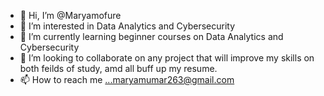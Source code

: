- 👋 Hi, I’m @Maryamofure
- 👀 I’m interested in Data Analytics and Cybersecurity
- 🌱 I’m currently learning beginner courses on Data Analytics and Cybersecurity
- 💞️ I’m looking to collaborate on any project that will improve my skills on both feilds of study, amd all buff up my resume.
- 📫 How to reach me ...maryamumar263@gmail.com

<!---
Maryamofure/Maryamofure is a ✨ special ✨ repository because its `README.md` (this file) appears on your GitHub profile.
You can click the Preview link to take a look at your changes.
--->
